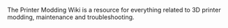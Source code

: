 
The Printer Modding Wiki is a resource for everything related to 3D printer modding, maintenance and troubleshooting.